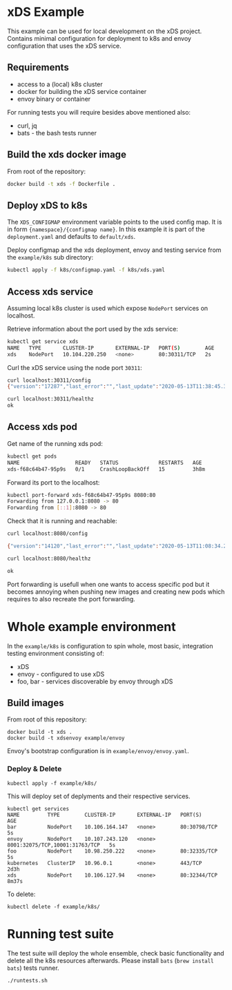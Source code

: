 # xDS Example

This example can be used for local development on the xDS project. Contains
minimal configuration for deployment to k8s and envoy configuration that uses
the xDS service.

## Requirements

- access to a (local) k8s cluster
- docker for building the xDS service container
- envoy binary or container

For running tests you will require besides above mentioned also:

- curl, jq
- bats - the bash tests runner

## Build the xds docker image

From root of the repository:

```bash
docker build -t xds -f Dockerfile .
```

## Deploy xDS to k8s

The `XDS_CONFIGMAP` environment variable points to the used config map. It is
in form `{namespace}/{configmap name}`. In this example it is part of the
`deployment.yaml` and defaults to `default/xds`.

Deploy configmap and the xds deployment, envoy and testing service from the
`example/k8s` sub directory:

```bash
kubectl apply -f k8s/configmap.yaml -f k8s/xds.yaml
```

## Access xds service

Assuming local k8s cluster is used which expose `NodePort` services on
localhost.

Retrieve information about the port used by the xds service:

```bash
kubectl get service xds
NAME   TYPE       CLUSTER-IP       EXTERNAL-IP   PORT(S)        AGE
xds    NodePort   10.104.220.250   <none>        80:30311/TCP   2s
```

Curl the xDS service using the node port `30311`:

```bash
curl localhost:30311/config
{"version":"17287","last_error":"","last_update":"2020-05-13T11:38:45.3721989Z"}
```

```bash
curl localhost:30311/healthz
ok
```


## Access xds pod

Get name of the running xds pod:

```bash
kubectl get pods
NAME                  READY   STATUS             RESTARTS   AGE
xds-f68c64b47-95p9s   0/1     CrashLoopBackOff   15         3h8m
```

Forward its port to the localhost:

```bash
kubectl port-forward xds-f68c64b47-95p9s 8080:80
Forwarding from 127.0.0.1:8080 -> 80
Forwarding from [::1]:8080 -> 80
```

Check that it is running and reachable:

```bash
curl localhost:8080/config

{"version":"14120","last_error":"","last_update":"2020-05-13T11:08:34.2465368Z"}
```

```bash
curl localhost:8080/healthz

ok
```

Port forwarding is usefull when one wants to access specific pod but it
becomes annoying when pushing new images and creating new pods which requires
to also recreate the port forwarding.


# Whole example environment 

In the `example/k8s` is configuration to spin whole, most basic, integration
testing environment consisting of:

- xDS
- envoy - configured to use xDS
- foo, bar - services discoverable by envoy through xDS

## Build images

From root of this repository:

``` 
docker build -t xds .
docker build -t xdsenvoy example/envoy
```

Envoy's bootstrap configuration is in `example/envoy/envoy.yaml`.

### Deploy & Delete 

```
kubectl apply -f example/k8s/
```

This will deploy set of deplyments and their respective services.

```
kubectl get services
NAME         TYPE        CLUSTER-IP       EXTERNAL-IP   PORT(S)                          AGE
bar          NodePort    10.106.164.147   <none>        80:30798/TCP                     5s
envoy        NodePort    10.107.243.120   <none>        8001:32075/TCP,10001:31763/TCP   5s
foo          NodePort    10.98.250.222    <none>        80:32335/TCP                     5s
kubernetes   ClusterIP   10.96.0.1        <none>        443/TCP                          2d3h
xds          NodePort    10.106.127.94    <none>        80:32344/TCP                     8m37s
```

To delete:

```
kubectl delete -f example/k8s/
```


# Running test suite

The test suite will deploy the whole ensemble, check basic functionality and
delete all the k8s resources afterwards. Please install `bats` (`brew install bats`)
  tests runner.

```
./runtests.sh
```
